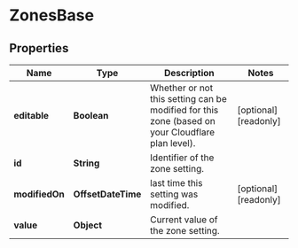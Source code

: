 

# ZonesBase


## Properties

| Name | Type | Description | Notes |
|------------ | ------------- | ------------- | -------------|
|**editable** | **Boolean** | Whether or not this setting can be modified for this zone (based on your Cloudflare plan level). |  [optional] [readonly] |
|**id** | **String** | Identifier of the zone setting. |  |
|**modifiedOn** | **OffsetDateTime** | last time this setting was modified. |  [optional] [readonly] |
|**value** | **Object** | Current value of the zone setting. |  |



